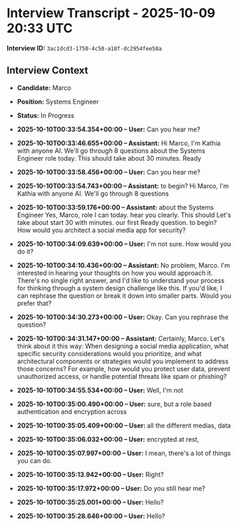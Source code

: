 # Interview Transcript - 2025-10-09 20:33 UTC

**Interview ID:** `3ac1dcd3-1750-4c50-a18f-dc2954fee58a`

## Interview Context
- **Candidate:** Marco
- **Position:** Systems Engineer
- **Status:** In Progress

- **2025-10-10T00:33:54.354+00:00 – User:** Can you hear me?
- **2025-10-10T00:33:46.655+00:00 – Assistant:** Hi Marco, I'm Kathia with anyone AI. We'll go through 8 questions about the Systems Engineer role today. This should take about 30 minutes. Ready
- **2025-10-10T00:33:58.456+00:00 – User:** Can you hear me?
- **2025-10-10T00:33:54.743+00:00 – Assistant:** to begin? Hi Marco, I'm Kathia with anyone AI. We'll go through 8 questions
- **2025-10-10T00:33:59.176+00:00 – Assistant:** about the Systems Engineer Yes, Marco, role I can today. hear you clearly. This should Let's take about start 30 with minutes. our first Ready question. to begin? How would you architect a social media app for security?
- **2025-10-10T00:34:09.639+00:00 – User:** I'm not sure. How would you do it?
- **2025-10-10T00:34:10.436+00:00 – Assistant:** No problem, Marco. I'm interested in hearing your thoughts on how you would approach it. There's no single right answer, and I'd like to understand your process for thinking through a system design challenge like this. If you'd like, I can rephrase the question or break it down into smaller parts. Would you prefer that?
- **2025-10-10T00:34:30.273+00:00 – User:** Okay. Can you rephrase the question?
- **2025-10-10T00:34:31.147+00:00 – Assistant:** Certainly, Marco. Let's think about it this way: When designing a social media application, what specific security considerations would you prioritize, and what architectural components or strategies would you implement to address those concerns? For example, how would you protect user data, prevent unauthorized access, or handle potential threats like spam or phishing?
- **2025-10-10T00:34:55.534+00:00 – User:** Well, I'm not
- **2025-10-10T00:35:00.490+00:00 – User:** sure, but a role based authentication and encryption across
- **2025-10-10T00:35:05.409+00:00 – User:** all the different medias, data
- **2025-10-10T00:35:06.032+00:00 – User:** encrypted at rest,
- **2025-10-10T00:35:07.997+00:00 – User:** I mean, there's a lot of things you can do.
- **2025-10-10T00:35:13.942+00:00 – User:** Right?
- **2025-10-10T00:35:17.972+00:00 – User:** Do you still hear me?
- **2025-10-10T00:35:25.001+00:00 – User:** Hello?
- **2025-10-10T00:35:28.646+00:00 – User:** Hello?
